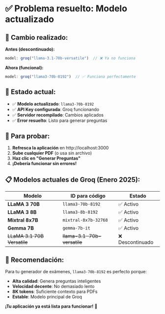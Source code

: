 # ✅ Problema resuelto: Modelo actualizado

## 🔧 **Cambio realizado:**

**Antes (descontinuado):**
```typescript
model: groq("llama-3.1-70b-versatile")  // ❌ Ya no funciona
```

**Ahora (funcional):**
```typescript
model: groq("llama3-70b-8192")  // ✅ Funciona perfectamente
```

## 🚀 **Estado actual:**

- ✅ **Modelo actualizado**: `llama3-70b-8192`
- ✅ **API Key configurada**: Groq funcionando
- ✅ **Servidor recompilado**: Cambios aplicados
- ✅ **Error resuelto**: Listo para generar preguntas

## 🧪 **Para probar:**

1. **Refresca la aplicación** en http://localhost:3000
2. **Sube cualquier PDF** (o usa sin archivo)
3. **Haz clic en "Generar Preguntas"**
4. **¡Debería funcionar sin errores!**

## 📋 **Modelos actuales de Groq (Enero 2025):**

| Modelo | ID para código | Estado |
|--------|----------------|--------|
| **LLaMA 3 70B** | `llama3-70b-8192` | ✅ Activo |
| **LLaMA 3 8B** | `llama3-8b-8192` | ✅ Activo |
| **Mixtral 8x7B** | `mixtral-8x7b-32768` | ✅ Activo |
| **Gemma 7B** | `gemma-7b-it` | ✅ Activo |
| ~~LLaMA 3.1 70B Versatile~~ | ~~llama-3.1-70b-versatile~~ | ❌ Descontinuado |

## 🎯 **Recomendación:**

Para tu generador de exámenes, `llama3-70b-8192` es perfecto porque:
- **Alta calidad**: Genera preguntas inteligentes
- **Velocidad decente**: No demasiado lento
- **8K tokens**: Suficiente contexto para PDFs
- **Estable**: Modelo principal de Groq

**¡Tu aplicación ya está lista para funcionar!** 🎉
